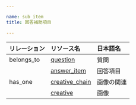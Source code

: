 ```yaml
---

name: sub_item
title: 回答補助項目

---
```


|リレーション|リソース名|日本語名|
|:---|:---|:---|
|belongs_to|[question](#question)|質問|
||[answer_item](#answer_item)|回答項目|
|has_one|[creative_chain](#creative_chain)|画像の関連|
||[creative](#creative)|画像|